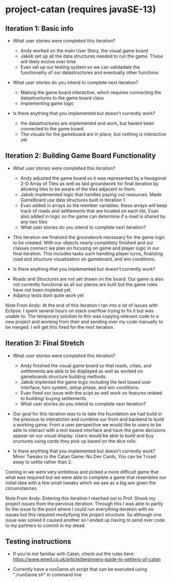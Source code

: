# project-catan (requires javaSE-13)

## Iteration 1: Basic info

- What user stories were completed this iteration?
  * Andy worked on the main User Story, the visual game board
  * Jakob set up all the data structures needed to run the game. These will likely evolve over time
  * Evan set up our testing system so we can validadate the functionality of our datastructures and eventually other functions

- What user stories do you intend to complete next iteration?
  * Making the game board interactive, which requires connecting the datastructures to the game board class
  * Implementing game logic
 
- Is there anything that you implemented but doesn't currently work?
  * the datastructures are implemented and work, but havent been connected to the game board
  * The visuals for the gameboard are in place, but nothing is interactive yet
  
## Iteration 2: Building Game Board Functionality

- What user stories were completed this iteration?
  * Andy adjusted the game board so it was represented by a hexagonal 2-D Array of Tiles as well as laid groundwork for final iteration by allowing tiles to be aware of the tiles adjacent to them.
  * Jakob implemented logic that handles paying out resources. Made GameBoard use data structures built in iteration 1
  * Evan added in arrays as tile member variables: these arrays will keep track of roads and settlements that are located on each tile.     Evan also added in logic so the game can determine if a road is shared by any two tiles
  
  - What user stories do you intend to complete next iteration?
 *  This iteration we finalized the groundwork necessary for the game logic to be created.  With our objects nearly complelety finished and our classes connect we plan on focusing on game and player logic in our final iteration.  This includes tasks such handling player turns, finalizing road and structure visualization on gameboard, and win conditions.
  
  
- Is there anything that you implemented but doesn't currently work?
* Roads and Structures are not yet drawn on the board.  Our game is also not currently functional as all our pieces are built but the game rules have not been impleted yet.
* Adjancy tests dont quite work yet 


Note From Andy: At the end of this iteration I ran into a lot of issues with Eclipse. I spent several hours on stack overflow trying to fix it but was unable to.  The temporary solution to this was copying relevant code to a new project and working from their and sending over my code manually to be merged. I will get this fixed for the next iteration.


## Iteration 3: Final Stretch

- What user stories were completed this iteration?
  * Andy finished the visual game board so that roads, cities, and settlements are able to be displayed as well as worked on gameboards structure building methods.
  * Jakob implented the game logic including the text based user interface, turn system, setup phase, and win conditions.
  * Evan fixed our issue with the scipt as well work on features related to building/ buying settlements.
  
  - What user stories do you intend to complete next iteration?
 *  Our goal for this iteration was to to take the foundation we had build in the previous to interatction and combine our front and backend to build a working game. From a user perspective we would like to users to be able to interact with a text based interface and have the game decisions appear on our visual display.  Users would be able to build and buy sructures using cards they pick up based on the dice rolls.
  
- Is there anything that you implemented but doesn't currently work?
Minor Tweaks to the Catan Game:  No Dev Cards, You can be 1 road away to settle rather than 2.

Coming in we were very ambitious and picked a more difficult game that what was required but we were able to complete a game that resembles our initial idea with a few small tweaks which we see as a big win given the circumstances.

Note From Andy:  Entering this iteration I reached out to Prof. Shook my project issues from the pervious iteration.  Through this I was able to partly fix the issue to the point where I could run everything iteration with no issues but this required modyifying the project structure.  So although one issue was solved it caused another so I ended up having to send over code to my partners to commit in my stead.

## Testing instructions

- If you're not familiar with Catan, check out the rules here: https://www.wired.co.uk/article/beginners-guide-to-settlers-of-catan

- Currently have a runGame.sh script that can be executed using "./runGame.sh" in command line
